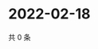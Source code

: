 # 2022-02-18

共 0 条

<!-- BEGIN WEIBO -->
<!-- 最后更新时间 Fri Feb 18 2022 13:10:56 GMT+0800 (China Standard Time) -->

<!-- END WEIBO -->
